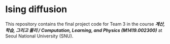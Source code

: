 # Ising diffusion 

This repository contains the final project code for Team 3 in the course ***계산, 학습, 그리고 물리 / Computation, Learning, and Physics (M1419.002300)*** at Seoul National University (SNU).

